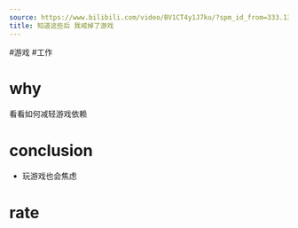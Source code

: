 ```yaml
---
source: https://www.bilibili.com/video/BV1CT4y1J7ku/?spm_id_from=333.1387.favlist.content.click&vd_source=549bde2564979641a5f0adbcfa529b0a
title: 知道这些后 我戒掉了游戏
---
```


#游戏 #工作
# why
看看如何减轻游戏依赖

# conclusion
- 玩游戏也会焦虑


# rate

